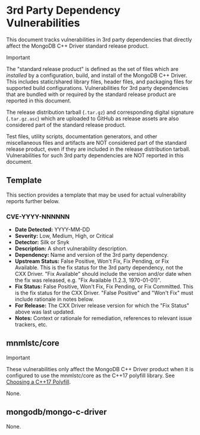 # 3rd Party Dependency Vulnerabilities

This document tracks vulnerabilities in 3rd party dependencies that directly affect the MongoDB C++ Driver standard release product.

> [!IMPORTANT]
> The "standard release product" is defined as the set of files which are _installed_ by a configuration, build, and install of the MongoDB C++ Driver. This includes static/shared library files, header files, and packaging files for supported build configurations. Vulnerabilities for 3rd party dependencies that are bundled with or required by the standard release product are reported in this document.
>
> The release distribution tarball (`.tar.gz`) and corresponding digital signature (`.tar.gz.asc`) which are uploaded to GitHub as release assets are also considered part of the standard release product.
>
> Test files, utility scripts, documentation generators, and other miscellaneous files and artifacts are NOT considered part of the standard release product, even if they are included in the release distribution tarball. Vulnerabilities for such 3rd party dependencies are NOT reported in this document.

## Template

This section provides a template that may be used for actual vulnerability reports further below.

### CVE-YYYY-NNNNNN

- **Date Detected:** YYYY-MM-DD
- **Severity:** Low, Medium, High, or Critical
- **Detector:** Silk or Snyk
- **Description:** A short vulnerability description.
- **Dependency:** Name and version of the 3rd party dependency.
- **Upstream Status:** False Positive, Won't Fix, Fix Pending, or Fix Available. This is the fix status for the 3rd party dependency, not the CXX Driver. "Fix Available" should include the version and/or date when the fix was released, e.g. "Fix Available (1.2.3, 1970-01-01)".
- **Fix Status:** False Positive, Won't Fix, Fix Pending, or Fix Committed. This is the fix status for the CXX Driver. "False Positive" and "Won't Fix" must include rationale in notes below.
- **For Release:** The CXX Driver release version for which the "Fix Status" above was last updated.
- **Notes:** Context or rationale for remediation, references to relevant issue trackers, etc.

## mnmlstc/core

> [!IMPORTANT]
> These vulnerabilities only affect the MongoDB C++ Driver product when it is configured to use the mnmlstc/core as the C++17 polyfill library. See [Choosing a C++17 Polyfill](https://www.mongodb.com/docs/languages/cpp/cpp-driver/current/polyfill-selection/).

None.

## mongodb/mongo-c-driver

None.
